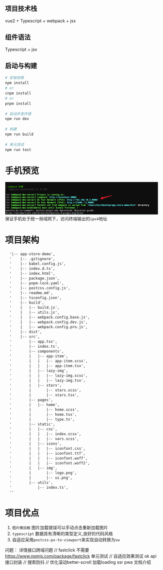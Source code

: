 ## 项目技术栈
vue2 + Typescript + webpack + jsx

## 组件语法
Typescript + jsx

## 启动与构建
```sh
# 安装依赖
npm install
# or
cnpm install
# or
pnpm install 

# 启动开发环境
npm run dev

# 构建
npm run build

# 单元测试
npm run test

```
# 手机预览
![](https://github.com/holdbiao/app-store-demo/blob/master/src/static/img/1.png)
保证手机处于统一局域网下，访问终端输出的`ipv4`地址

# 项目架构
```
  '|-- app-store-demo',
  '    |-- .gitignore',
  '    |-- babel.config.js',
  '    |-- index.d.ts',
  '    |-- index.html',
  '    |-- package.json',
  '    |-- pnpm-lock.yaml',
  '    |-- postcss.config.js',
  '    |-- readme.md',
  '    |-- tsconfig.json',
  '    |-- build',
  '    |   |-- build.js',
  '    |   |-- utils.js',
  '    |   |-- webpack.config.base.js',
  '    |   |-- webpack.config.dev.js',
  '    |   |-- webpack.config.pro.js',
  '    |-- dist',
  '    |-- src',
  '        |-- app.tsx',
  '        |-- index.ts',
  '        |-- components',
  '        |   |-- app-item',
  '        |   |   |-- app-item.scss',
  '        |   |   |-- app-item.tsx',
  '        |   |-- lazy-img',
  '        |   |   |-- lazy-img.scss',
  '        |   |   |-- lazy-img.tsx',
  '        |   |-- stars',
  '        |       |-- stars.scss',
  '        |       |-- stars.tsx',
  '        |-- pages',
  '        |   |-- home',
  '        |       |-- home.scss',
  '        |       |-- home.tsx',
  '        |       |-- type.ts',
  '        |-- static',
  '        |   |-- css',
  '        |   |   |-- index.scss',
  '        |   |   |-- vars.scss',
  '        |   |-- icons',
  '        |   |   |-- iconfont.css',
  '        |   |   |-- iconfont.ttf',
  '        |   |   |-- iconfont.woff',
  '        |   |   |-- iconfont.woff2',
  '        |   |-- img',
  '        |       |-- logo.png',
  '        |       |-- ui.png',
  '        |-- utils',
  '            |-- index.ts',
  ''
```
# 项目优点
1. `图片懒加载` 图片加载错误可以手动点击重新加载图片
2. `typescript` 数据具有清晰的类型定义,良好的代码风格
3. 自适应采用`postcss-px-to-viewport`来实现自动转换为`vw`



问题：
详情接口跨域问题
// fastclick 不需要 https://www.npmjs.com/package/fastclick
单元测试
// 自适应效果测试 ok
api接口封装
// 搜索防抖
// 优化滚动better-scroll
加载loading
ssr
pwa
文档介绍
